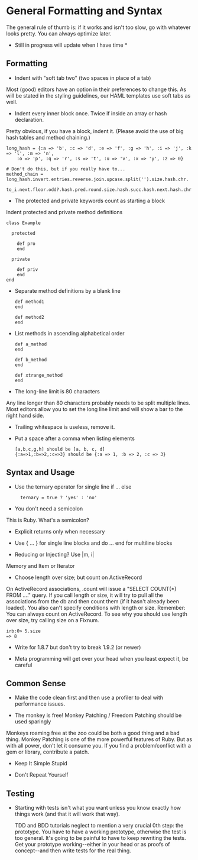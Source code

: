 General Formatting and Syntax
=====================

The general rule of thumb is: if it works and isn't too slow, go with whatever looks pretty.
You can always optimize later.

* Still in progress will update when I have time *

Formatting
---------------

* Indent with "soft tab two" (two spaces in place of a tab)

Most (good) editors have an option in their preferences to change this. As will be stated
in the styling guidelines, our HAML templates use soft tabs as well.

* Indent every inner block once. Twice if inside an array or hash declaration.

Pretty obvious, if you have a block, indent it.
(Please avoid the use of big hash tables and method chaining.)

    long_hash = {:a => 'b', :c => 'd', :e => 'f', :g => 'h', :i => 'j', :k => 'l', :m => 'n',
        :o => 'p', :q => 'r', :s => 't', :u => 'v', :x => 'y', :z => 0}
        
    # Don't do this, but if you really have to...
    method_chain = long_hash.invert.entries.reverse.join.upcase.split('').size.hash.chr.
        to_i.next.floor.odd?.hash.pred.round.size.hash.succ.hash.next.hash.chr

* The protected and private keywords count as starting a block

Indent protected and private method definitions

    class Example

      protected

        def pro
        end

      private

        def priv
        end
    end

* Separate method definitions by a blank line

      def method1
      end

      def method2
      end

* List methods in ascending alphabetical order

      def a_method
      end

      def b_method
      end

      def xtrange_method
      end

* The long-line limit is 80 characters

Any line longer than 80 characters probably needs to be split multiple lines. Most editors
allow you to set the long line limit and will show a bar to the right hand side.

* Trailing whitespace is useless, remove it.

* Put a space after a comma when listing elements

      [a,b,c,g,h] should be [a, b, c, d]
      {:a=>1,:b=>2,:c=>3} should be {:a => 1, :b => 2, :c => 3}

Syntax and Usage
------------------------

* Use the ternary operator for single line if ... else

        ternary = true ? 'yes' : 'no'

* You don't need a semicolon

This is Ruby. What's a semicolon?

* Explicit returns only when necessary

* Use { ... } for single line blocks and do ... end for multiline blocks

* Reducing or Injecting? Use |m, i|

Memory and Item or Iterator

* Choose length over size; but count on ActiveRecord

On ActiveRecord associations, .count will issue a "SELECT COUNT(*) FROM ...." query.
If you call length or size, it will try to pull all the associations from the db and then
count them (if it hasn't already been loaded). You also can't specify conditions with
length or size. Remember: You can always count on ActiveRecord.
To see why you should use length over size, try calling size on a Fixnum.

    irb:0> 5.size
    => 8

* Write for 1.8.7 but don't try to break 1.9.2 (or newer)

* Meta programming will get over your head when you least expect it, be careful


Common Sense
--------------------

* Make the code clean first and then use a profiler to deal with
  performance issues.

* The monkey is free! Monkey Patching / Freedom Patching should be used sparingly

Monkeys roaming free at the zoo could be both a good thing and a bad thing.
Monkey Patching is one of the more powerful features of Ruby. But as with all power,
don't let it consume you. If you find a problem/conflict with a gem or library, contribute a patch.

* Keep It Simple Stupid

* Don't Repeat Yourself


Testing
-------------

* Starting with tests isn't what you want unless you know exactly how things work (and that it will work that way).

    TDD and BDD tutorials neglect to mention a very crucial 0th step: the prototype. You have to have a working
    prototype, otherwise the test is too general. It's going to be painful to have to keep rewriting the tests. Get your
    prototype working--either in your head or as proofs of concept--and then write tests for the real thing.







